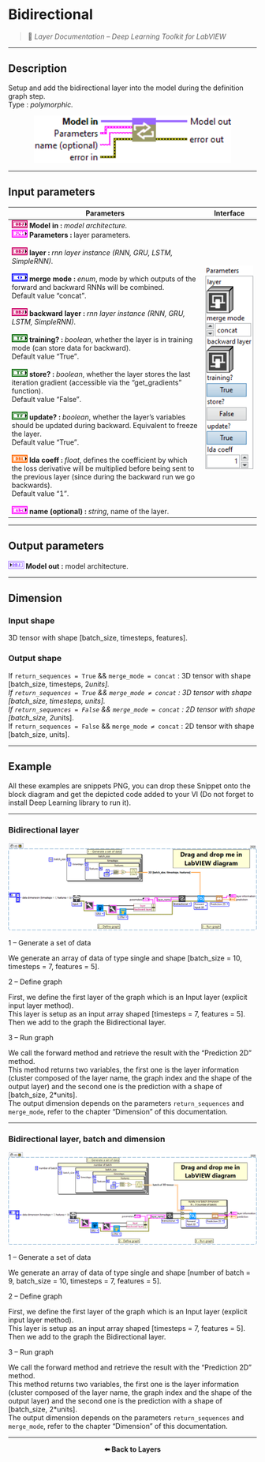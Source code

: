 # Bidirectional

> 🔹 *Layer Documentation – Deep Learning Toolkit for LabVIEW*

---

## Description

Setup and add the bidirectional layer into the model during the definition graph step.  
Type : *polymorphic.*

<p align="center">
  <img src="./Bidirectional/bidirectional_add_to_graph.png" alt="Bidirectional Layer VI" width="400"/>
</p>

---

## Input parameters

| **Parameters** | **Interface** |
|----------------|----------------|
| **![OBJ](./Type/input_object.png) Model in :** *model architecture.* <br> **![FCT](./Type/cluster.png) Parameters :** layer parameters. <br><br> **![OBJ](./Type/input_object.png) layer :** *rnn layer instance (RNN, GRU, LSTM, SimpleRNN).* <br><br> **![ENUM](./Type/enum.png) merge mode :** *enum*, mode by which outputs of the forward and backward RNNs will be combined.<br>Default value “concat”. <br><br> **![OBJ](./Type/input_object.png) backward layer :** *rnn layer instance (RNN, GRU, LSTM, SimpleRNN).* <br><br> **![TF](./Type/booleen.png) training? :** *boolean*, whether the layer is in training mode (can store data for backward).<br>Default value “True”. <br><br> **![TF](./Type/booleen.png) store? :** *boolean*, whether the layer stores the last iteration gradient (accessible via the “get_gradients” function).<br>Default value “False”. <br><br> **![TF](./Type/booleen.png) update? :** *boolean*, whether the layer’s variables should be updated during backward. Equivalent to freeze the layer.<br>Default value “True”. <br><br> **![DBL](./Type/double.png) lda coeff :** *float*, defines the coefficient by which the loss derivative will be multiplied before being sent to the previous layer (since during the backward run we go backwards).<br>Default value “1”. <br><br> **![ABC](./Type/string.png) name (optional) :** *string*, name of the layer. | <img src="./_params/param_bidirectional.png" alt="Bidirectional Parameters" width="200"/> |

---

## Output parameters

**![OBJ](./Type/output_model.png) Model out :** model architecture.

---

## Dimension

### Input shape

3D tensor with shape [batch_size, timesteps, features].

### Output shape

If `return_sequences = True` && `merge_mode = concat` : 3D tensor with shape [batch_size, timesteps, 2*units].  
If `return_sequences = True` && `merge_mode ≠ concat` : 3D tensor with shape [batch_size, timesteps, units].  
If `return_sequences = False` && `merge_mode = concat` : 2D tensor with shape [batch_size, 2*units].  
If `return_sequences = False` && `merge_mode ≠ concat` : 2D tensor with shape [batch_size, units].

---

## Example

All these examples are snippets PNG, you can drop these Snippet onto the block diagram and get the depicted code added to your VI (Do not forget to install Deep Learning library to run it).

---

### Bidirectional layer

<p align="center">
  <img src="./Bidirectional/1-bidi-layer.png" alt="Bidirectional layer example"/>
</p>

1 – Generate a set of data  

We generate an array of data of type single and shape [batch_size = 10, timesteps = 7, features = 5].

2 – Define graph  

First, we define the first layer of the graph which is an Input layer (explicit input layer method).  
This layer is setup as an input array shaped [timesteps = 7, features = 5].  
Then we add to the graph the Bidirectional layer.

3 – Run graph  

We call the forward method and retrieve the result with the “Prediction 2D” method.  
This method returns two variables, the first one is the layer information (cluster composed of the layer name, the graph index and the shape of the output layer) and the second one is the prediction with a shape of [batch_size, 2*units].  
The output dimension depends on the parameters `return_sequences` and `merge_mode`, refer to the chapter “Dimension” of this documentation.

---

### Bidirectional layer, batch and dimension

<p align="center">
  <img src="./Bidirectional/2-bidi-batch-and-dimension.png" alt="Bidirectional layer batch and dimension"/>
</p>

1 – Generate a set of data  

We generate an array of data of type single and shape [number of batch = 9, batch_size = 10, timesteps = 7, features = 5].

2 – Define graph  

First, we define the first layer of the graph which is an Input layer (explicit input layer method).  
This layer is setup as an input array shaped [timesteps = 7, features = 5].  
Then we add to the graph the Bidirectional layer.

3 – Run graph  

We call the forward method and retrieve the result with the “Prediction 2D” method.  
This method returns two variables, the first one is the layer information (cluster composed of the layer name, the graph index and the shape of the output layer) and the second one is the prediction with a shape of [batch_size, 2*units].  
The output dimension depends on the parameters `return_sequences` and `merge_mode`, refer to the chapter “Dimension” of this documentation.

---

<p align="center">
  <a href="../Layers.md" style="text-decoration:none; font-weight:bold;">⬅️ Back to Layers</a>
</p>
